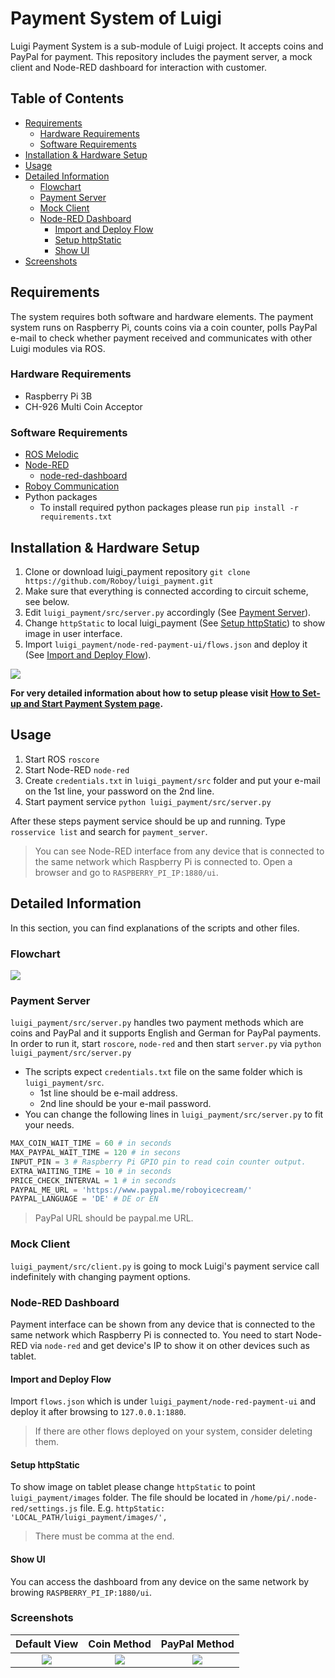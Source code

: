 # Payment System of Luigi
Luigi Payment System is a sub-module of Luigi project. It accepts coins and PayPal for payment. This repository includes the payment server, a mock client and Node-RED dashboard for interaction with customer.

## Table of Contents
<!--ts-->
   * [Requirements](#Requirements)
	   * [Hardware Requirements](#Hardware-Requirements)
	   * [Software Requirements](#Software-Requirements)
   * [Installation & Hardware Setup](#Installation--Hardware-Setup)
   * [Usage](#Usage)
   * [Detailed Information](#Detailed-Information)
	   * [Flowchart](#Flowchart)
	   * [Payment Server](#Payment-Server)
	   * [Mock Client](#Mock-Client)
	   * [Node-RED Dashboard](#Node-RED-Dashboard)
		   * [Import and Deploy Flow](#Import-and-Deploy-Flow)
		   * [Setup httpStatic](Setup-httpStatic)
		   * [Show UI](Show-UI)
   * [Screenshots](#Screenshots)
<!--te-->

## Requirements
The system requires both software and hardware elements. The payment system runs on Raspberry Pi, counts coins via a coin counter, polls PayPal e-mail to check whether payment received and communicates with other Luigi modules via ROS.

### Hardware Requirements
* Raspberry Pi 3B
* CH-926 Multi Coin Acceptor

### Software Requirements
* [ROS Melodic](http://wiki.ros.org/melodic)
* [Node-RED](https://nodered.org/)
	* [node-red-dashboard](https://flows.nodered.org/node/node-red-dashboard)
* [Roboy Communication](https://github.com/Roboy/roboy_communication)
* Python packages
	* To install required python packages please run `pip install -r requirements.txt`

## Installation & Hardware Setup
1. Clone or download luigi_payment repository `git clone https://github.com/Roboy/luigi_payment.git`
2. Make sure that everything is connected according to circuit scheme, see below.
3. Edit `luigi_payment/src/server.py` accordingly (See [Payment Server](#Payment-Server)).
4. Change `httpStatic` to local luigi_payment (See [Setup httpStatic](#Setup-httpStatic)) to show image in user interface.
5. Import `luigi_payment/node-red-payment-ui/flows.json` and deploy it (See [Import and Deploy Flow](#Import-and-Deploy-Flow)).

<img src="images/circuit_connection.png">

**For very detailed information about how to setup please visit [How to Set-up and Start Payment System page](https://devanthro.atlassian.net/wiki/spaces/SS19/pages/534249648/How+to+Set-up+and+Start+Payment+System).**

## Usage
1. Start ROS `roscore`
2. Start Node-RED `node-red`
3. Create `credentials.txt` in `luigi_payment/src` folder and put your e-mail on the 1st line, your password on the 2nd line.
4. Start payment service `python luigi_payment/src/server.py`

After these steps payment service should be up and running. Type `rosservice list` and search for `payment_server`.
> You can see Node-RED interface from any device that is connected to the same network which Raspberry Pi is connected to.
> Open a browser and go to `RASPBERRY_PI_IP:1880/ui`.

## Detailed Information
In this section, you can find explanations of the scripts and other files.

### Flowchart
<img src="images/payment_flowchart.png">

### Payment Server
`luigi_payment/src/server.py` handles two payment methods which are coins and PayPal and it supports English and German for PayPal payments.
In order to run it, start `roscore`, `node-red` and then start `server.py` via `python luigi_payment/src/server.py`

* The scripts expect `credentials.txt` file on the same folder which is `luigi_payment/src`.
	* 1st line should be e-mail address.
	* 2nd line should be your e-mail password.
* You can change the following lines in `luigi_payment/src/server.py` to fit your needs.

```python
MAX_COIN_WAIT_TIME = 60 # in seconds
MAX_PAYPAL_WAIT_TIME = 120 # in secons
INPUT_PIN = 3 # Raspberry Pi GPIO pin to read coin counter output.
EXTRA_WAITING_TIME = 10 # in seconds
PRICE_CHECK_INTERVAL = 1 # in seconds
PAYPAL_ME_URL = 'https://www.paypal.me/roboyicecream/'
PAYPAL_LANGUAGE = 'DE' # DE or EN
```

> PayPal URL should be paypal.me URL.

### Mock Client
`luigi_payment/src/client.py` is going to mock Luigi's payment service call indefinitely with changing payment options.

### Node-RED Dashboard
Payment interface can be shown from any device that is connected to the same network which Raspberry Pi is connected to.
You need to start Node-RED via `node-red` and get device's IP to show it on other devices such as tablet.

#### Import and Deploy Flow
Import `flows.json` which is under `luigi_payment/node-red-payment-ui` and deploy it after browsing to `127.0.0.1:1880`.
> If there are other flows deployed on your system, consider deleting them.

#### Setup httpStatic
To show image on tablet please change `httpStatic` to point `luigi_payment/images` folder. The file should be located in `/home/pi/.node-red/settings.js` file.
E.g. `httpStatic: 'LOCAL_PATH/luigi_payment/images/',`
> There must be comma at the end.

#### Show UI
You can access the dashboard from any device on the same network by browing `RASPBERRY_PI_IP:1880/ui`.

### Screenshots

|             Default View            	|            Coin Method           	|            PayPal Method           	|
|:-----------------------------------:	|:--------------------------------:	|:----------------------------------:	|
| <img src="images/default_view.png"> 	| <img src="images/coin_view.png"> 	| <img src="images/paypal_view.png"> 	|